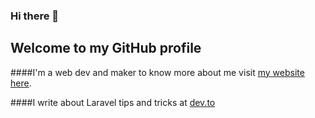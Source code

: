 ### Hi there 👋
## Welcome to my GitHub profile

####I'm a web dev and maker to know more about me visit [my website here](www.google.com).

####I write about Laravel tips and tricks at [dev.to](dev.to)
